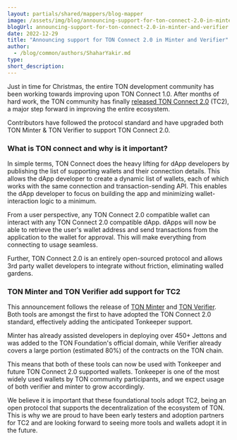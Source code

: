 ```yaml
---
layout: partials/shared/mappers/blog-mapper
image: /assets/img/blog/announcing-support-for-ton-connect-2.0-in-minter-and-verifier/bg.jpeg
blogUrl: announcing-support-for-ton-connect-2.0-in-minter-and-verifier
date: 2022-12-29
title: "Announcing support for TON Connect 2.0 in Minter and Verifier"
author:
  - /blog/common/authors/ShaharYakir.md
type:
short_description:
---
```


Just in time for Christmas, the entire TON development community has been working towards improving upon TON Connect 1.0. After months of hard work, the TON community has finally [released TON Connect 2.0](https://telegra.ph/TON-Connect-20-12-26) (TC2), a major step forward in improving the entire ecosystem.

Contributors have followed the protocol standard and have upgraded both TON Minter & TON Verifier to support TON Connect 2.0.

### What is TON connect and why is it important? 

In simple terms, TON Connect does the heavy lifting for dApp developers by publishing the list of supporting wallets and their connection details. This allows the dApp developer to create a dynamic list of wallets, each of which works with the same connection and transaction-sending API. This enables the dApp developer to focus on building the app and minimizing wallet-interaction logic to a minimum.

From a user perspective, any TON Connect 2.0 compatible wallet can interact with any TON Connect 2.0 compatible dApp. dApps will now be able to retrieve the user's wallet address and send transactions from the application to the wallet for approval. This will make everything from connecting to usage seamless.

Further, TON Connect 2.0 is an entirely open-sourced protocol and allows 3rd party wallet developers to integrate without friction, eliminating walled gardens.

### TON Minter and TON Verifier add support for TC2

This announcement follows the release of [TON Minter](https://www.orbs.com/Announcing-TON-Minter-by-Orbs/) and [TON Verifier](https://www.orbs.com/Announcing-TON-Verifier-by-Orbs/). Both tools are amongst the first to have adopted the TON Connect 2.0 standard, effectively adding the anticipated Tonkeeper support.

Minter has already assisted developers in deploying over 450+ Jettons and was added to the TON Foundation's official domain, while Verifier already covers a large portion (estimated 80%) of the contracts on the TON chain.

This means that both of these tools can now be used with Tonkeeper and future TON Connect 2.0 supported wallets. Tonkeeper is one of the most widely used wallets by TON community participants, and we expect usage of both verifier and minter to grow accordingly.

We believe it is important that these foundational tools adopt TC2, being an open protocol that supports the decentralization of the ecosystem of TON. This is why we are proud to have been early testers and adoption partners for TC2 and are looking forward to seeing more tools and wallets adopt it in the future.
